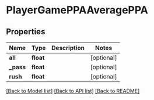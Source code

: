 # PlayerGamePPAAveragePPA

## Properties
Name | Type | Description | Notes
------------ | ------------- | ------------- | -------------
**all** | **float** |  | [optional] 
**_pass** | **float** |  | [optional] 
**rush** | **float** |  | [optional] 

[[Back to Model list]](../README.md#documentation-for-models) [[Back to API list]](../README.md#documentation-for-api-endpoints) [[Back to README]](../README.md)


